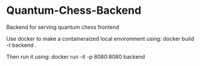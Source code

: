 # Quantum-Chess-Backend
Backend for serving quantum chess frontend

Use docker to make a containeraized local environment using:
  docker build -t backend .

Then run it using:
  docker run -it -p 8080:8080 backend
